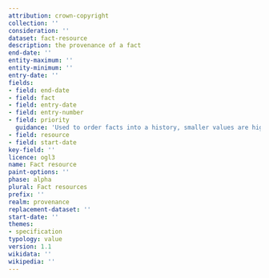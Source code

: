 ```yaml
---
attribution: crown-copyright
collection: ''
consideration: ''
dataset: fact-resource
description: the provenance of a fact
end-date: ''
entity-maximum: ''
entity-minimum: ''
entry-date: ''
fields:
- field: end-date
- field: fact
- field: entry-date
- field: entry-number
- field: priority
  guidance: 'Used to order facts into a history, smaller values are higher priority than larger values.'
- field: resource
- field: start-date
key-field: ''
licence: ogl3
name: Fact resource
paint-options: ''
phase: alpha
plural: Fact resources
prefix: ''
realm: provenance
replacement-dataset: ''
start-date: ''
themes:
- specification
typology: value
version: 1.1
wikidata: ''
wikipedia: ''
---
```

